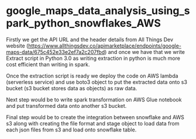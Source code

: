 # google_maps_data_analysis_using_spark_python_snowflakes_AWS

Firstly we get the API URL and the header details from All Things Dev website (https://www.allthingsdev.co/apimarketplace/endpoints/google-maps-data/675c452e33e2ef7a2c207fbd) and once we have that we write Extract script in Python 3.0 as writing extraction in python is much more cost efficient than writing in spark.

Once the extraction script is ready we deploy the code on AWS lambda (serverless service) and use boto3 object to put the extracted data onto s3 bucket (s3 bucket stores data as objects) as raw data.

Next step would be to write spark transformation on AWS Glue notebook and put transformed data onto another s3 bucket.

Final step would be to create the integration between snowflake and AWS s3 along with creating the file format and stage object to load data from each json files from s3 and load onto snowflake table.
